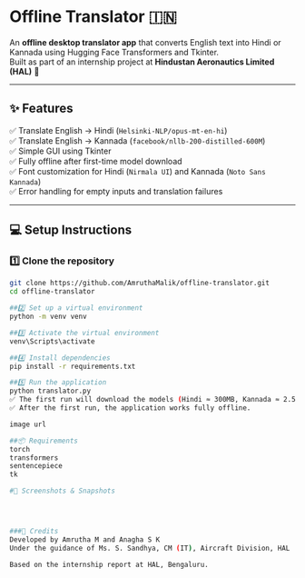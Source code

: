 # Offline Translator 🇮🇳

An **offline desktop translator app** that converts English text into Hindi or Kannada using Hugging Face Transformers and Tkinter.  
Built as part of an internship project at **Hindustan Aeronautics Limited (HAL)** 🚀

---

## ✨ Features

✅ Translate English → Hindi (`Helsinki-NLP/opus-mt-en-hi`)  
✅ Translate English → Kannada (`facebook/nllb-200-distilled-600M`)  
✅ Simple GUI using Tkinter  
✅ Fully offline after first-time model download  
✅ Font customization for Hindi (`Nirmala UI`) and Kannada (`Noto Sans Kannada`)  
✅ Error handling for empty inputs and translation failures

---

## 💻 Setup Instructions

### 1️⃣ Clone the repository
```bash
git clone https://github.com/AmruthaMalik/offline-translator.git
cd offline-translator

##2️⃣ Set up a virtual environment
python -m venv venv

##3️⃣ Activate the virtual environment
venv\Scripts\activate

##4️⃣ Install dependencies
pip install -r requirements.txt

##5️⃣ Run the application
python translator.py
✅ The first run will download the models (Hindi ≈ 300MB, Kannada ≈ 2.5GB).
✅ After the first run, the application works fully offline.

image url

##📦 Requirements
torch
transformers
sentencepiece
tk

#📸 Screenshots & Snapshots




###🙌 Credits
Developed by Amrutha M and Anagha S K
Under the guidance of Ms. S. Sandhya, CM (IT), Aircraft Division, HAL

Based on the internship report at HAL, Bengaluru.
